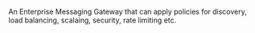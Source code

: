 An Enterprise Messaging Gateway that can apply policies for discovery, load balancing, scalaing, security, rate limiting etc.